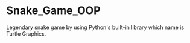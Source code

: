 # Snake_Game_OOP
Legendary snake game by using Python's built-in library which name is Turtle Graphics.
